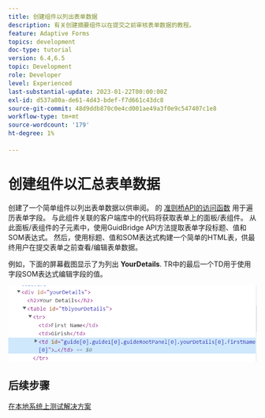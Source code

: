 ```yaml
---
title: 创建组件以列出表单数据
description: 有关创建摘要组件以在提交之前审核表单数据的教程。
feature: Adaptive Forms
topics: development
doc-type: tutorial
version: 6.4,6.5
topic: Development
role: Developer
level: Experienced
last-substantial-update: 2023-01-22T00:00:00Z
exl-id: d537a80a-de61-4d43-bdef-f7d661c43dc8
source-git-commit: 48d9ddb870c0e4cd001ae49a3f0e9c547407c1e8
workflow-type: tm+mt
source-wordcount: '179'
ht-degree: 1%

---
```


# 创建组件以汇总表单数据

创建了一个简单组件以列出表单数据以供审阅。 的 [准则桥API的访问函数](https://developer.adobe.com/experience-manager/reference-materials/6-5/forms/javascript-api/GuideBridge.html?q=visit) 用于遍历表单字段。 与此组件关联的客户端库中的代码将获取表单上的面板/表组件。 从此面板/表组件的子元素中，使用GuidBridge API方法提取表单字段标题、值和SOM表达式。 然后，使用标题、值和SOM表达式构建一个简单的HTML表，供最终用户在提交表单之前查看/编辑表单数据。

例如，下面的屏幕截图显示了为列出 **YourDetails**. TR中的最后一个TD用于使用字段SOM表达式编辑字段的值。

![visit-func](assets/visit-function.png)

## 后续步骤

[在本地系统上测试解决方案](./deploy-on-your-system.md)
